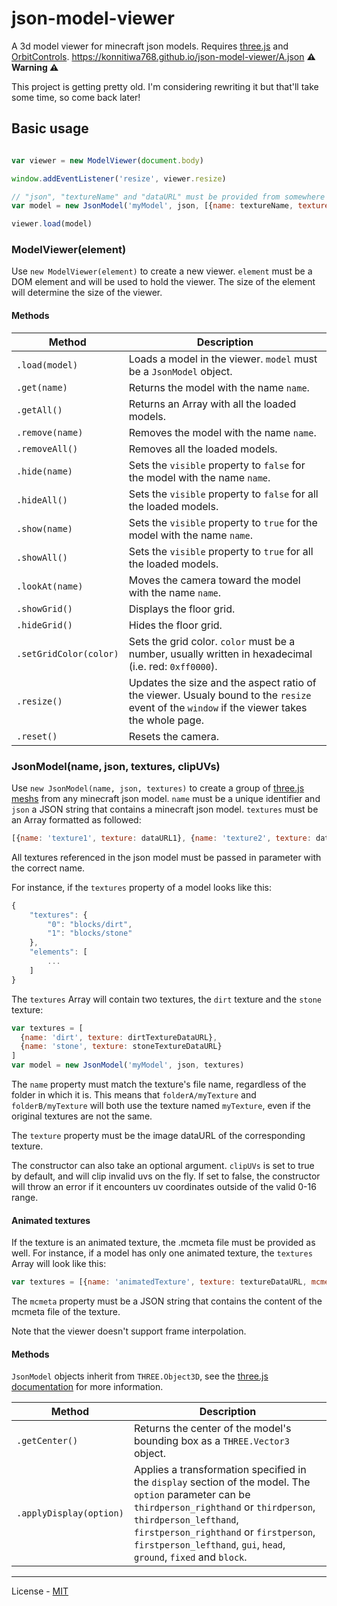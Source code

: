 # json-model-viewer

A 3d model viewer for minecraft json models. Requires [three.js](https://github.com/mrdoob/three.js/) and [OrbitControls](https://github.com/mrdoob/three.js/blob/master/examples/js/controls/OrbitControls.js).
https://konnitiwa768.github.io/json-model-viewer/A.json
**:warning: Warning :warning:**

This project is getting pretty old. I'm considering rewriting it but that'll take some time, so come back later!

## Basic usage

```javascript

var viewer = new ModelViewer(document.body)

window.addEventListener('resize', viewer.resize)

// "json", "textureName" and "dataURL" must be provided from somewhere else
var model = new JsonModel('myModel', json, [{name: textureName, texture: dataURL}])

viewer.load(model)
```

### ModelViewer(element)

Use `new ModelViewer(element)` to create a new viewer. `element` must be a DOM element and will be used to hold the viewer. The size of the element will determine the size of the viewer.

#### Methods

Method                 | Description
---------------------- | -------------------------------------------------------------------------------------------------------------------------------------------
`.load(model)`         | Loads a model in the viewer. `model` must be a `JsonModel` object.
`.get(name)`           | Returns the model with the name `name`.
`.getAll()`            | Returns an Array with all the loaded models.
`.remove(name)`        | Removes the model with the name `name`.
`.removeAll()`         | Removes all the loaded models.
`.hide(name)`          | Sets the `visible` property to `false` for the model with the name `name`.
`.hideAll()`           | Sets the `visible` property to `false` for all the loaded models.
`.show(name)`          | Sets the `visible` property to `true` for the model with the name `name`.
`.showAll()`           | Sets the `visible` property to `true` for all the loaded models.
`.lookAt(name)`        | Moves the camera toward the model with the name `name`.
`.showGrid()`          | Displays the floor grid.
`.hideGrid()`          | Hides the floor grid.
`.setGridColor(color)` | Sets the grid color. `color` must be a number, usually written in hexadecimal (i.e. red: `0xff0000`).
`.resize()`            | Updates the size and the aspect ratio of the viewer. Usualy bound to the `resize` event of the `window` if the viewer takes the whole page.
`.reset()`             | Resets the camera.

### JsonModel(name, json, textures, clipUVs)

Use `new JsonModel(name, json, textures)` to create a group of [three.js meshs](http://threejs.org/docs/index.html#Reference/Objects/Mesh) from any minecraft json model. `name` must be a unique identifier and `json` a JSON string that contains a minecraft json model. `textures` must be an Array formatted as followed:

```javascript
[{name: 'texture1', texture: dataURL1}, {name: 'texture2', texture: dataURL2}, ...]
```

All textures referenced in the json model must be passed in parameter with the correct name.

For instance, if the `textures` property of a model looks like this:

```javascript
{
    "textures": {
        "0": "blocks/dirt",
        "1": "blocks/stone"
    },
    "elements": [
        ...
    ]
}
```

The `textures` Array will contain two textures, the `dirt` texture and the `stone` texture:

```javascript
var textures = [
  {name: 'dirt', texture: dirtTextureDataURL},
  {name: 'stone', texture: stoneTextureDataURL}
]
var model = new JsonModel('myModel', json, textures)
```

The `name` property must match the texture's file name, regardless of the folder in which it is. This means that `folderA/myTexture` and `folderB/myTexture` will both use the texture named `myTexture`, even if the original textures are not the same.

The `texture` property must be the image dataURL of the corresponding texture.

The constructor can also take an optional argument. `clipUVs` is set to true by default, and will clip invalid uvs on the fly. If set to false, the constructor will throw an error if it encounters uv coordinates outside of the valid 0-16 range.

#### Animated textures

If the texture is an animated texture, the .mcmeta file must be provided as well. For instance, if a model has only one animated texture, the `textures` Array will look like this:

```javascript
var textures = [{name: 'animatedTexture', texture: textureDataURL, mcmeta: textureMcmeta}]
```

The `mcmeta` property must be a JSON string that contains the content of the mcmeta file of the texture.

Note that the viewer doesn't support frame interpolation.

#### Methods

`JsonModel` objects inherit from `THREE.Object3D`, see the [three.js documentation](http://threejs.org/docs/index.html#Reference/Core/Object3D) for more information.

Method                  | Description
----------------------- | -----------------------------------------------------------------------------------------------------------------------------------------------------------------------------------------------------------------------------------------------------------------------------------------
`.getCenter()`          | Returns the center of the model's bounding box as a `THREE.Vector3` object.
`.applyDisplay(option)` | Applies a transformation specified in the `display` section of the model. The `option` parameter can be `thirdperson_righthand` or `thirdperson`, `thirdperson_lefthand`, `firstperson_righthand` or `firstperson`, `firstperson_lefthand`, `gui`, `head`, `ground`, `fixed` and `block`.

---

License - [MIT](https://github.com/vberlier/json-model-viewer/blob/master/LICENSE)
